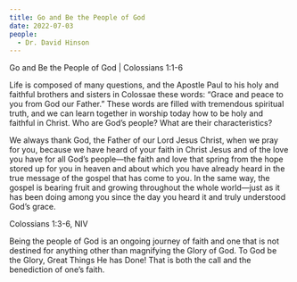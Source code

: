 ```yaml
---
title: Go and Be the People of God
date: 2022-07-03
people:
  - Dr. David Hinson
---
```


Go and Be the People of God | Colossians 1:1-6

Life is composed of many questions, and the Apostle Paul to his holy and faithful brothers and sisters in Colossae these words: “Grace and peace to you from God our Father.” These words are filled with tremendous spiritual truth, and we can learn together in worship today how to be holy and faithful in Christ. Who are God’s people? What are their characteristics?

We always thank God, the Father of our Lord Jesus Christ, when we pray for you, because we have heard of your faith in Christ Jesus and of the love you have for all God’s people—the faith and love that spring from the hope stored up for you in heaven and about which you have already heard in the true message of the gospel that has come to you. In the same way, the gospel is bearing fruit and growing throughout the whole world—just as it has been doing among you since the day you heard it and truly understood God’s grace.

Colossians 1:3-6, NIV

Being the people of God is an ongoing journey of faith and one that is not destined for anything other than magnifying the Glory of God. To God be the Glory, Great Things He has Done! That is both the call and the benediction of one’s faith.
